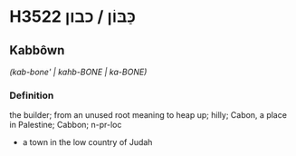 # H3522 כַּבּוֹן / כבון

## Kabbôwn

_(kab-bone' | kahb-BONE | ka-BONE)_

### Definition

the builder; from an unused root meaning to heap up; hilly; Cabon, a place in Palestine; Cabbon; n-pr-loc

- a town in the low country of Judah
